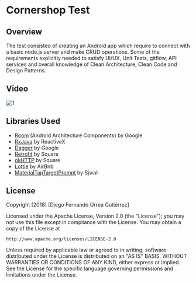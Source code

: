# Cornershop Test

## Overview

The test consisted of creating an Android app which require to connect with a basic node.js server and make CRUD operations. Some of the requirements explicitly needed to satisfy UI/UX, Unit Tests, gitflow, API services and overall knowledge of Clean Architecture, Clean Code and Design Patterns.

## Video

![1](https://github.com/ispam/PruebaCornershop/tree/master/screens/prueba_cornershop.gif)

## Libraries Used
- [Room](https://developer.android.com/topic/libraries/architecture/room.html) (Android Architecture Components) by Google
- [RxJava](https://github.com/ReactiveX/RxJava) by ReactiveX
- [Dagger](https://github.com/google/dagger) by Google
- [Retrofit](https://github.com/square/retrofit) by Square
- [okHTTP](https://github.com/square/okhttp) by Square
- [Lottie](https://github.com/airbnb/lottie-android) by AirBnb
- [MaterialTapTargetPrompt](https://github.com/sjwall/MaterialTapTargetPrompt) by Sjwall

## License
Copyright [2018] [Diego Fernando Urrea Gutiérrez]

Licensed under the Apache License, Version 2.0 (the "License");
you may not use this file except in compliance with the License.
You may obtain a copy of the License at

    http://www.apache.org/licenses/LICENSE-2.0

Unless required by applicable law or agreed to in writing, software
distributed under the License is distributed on an "AS IS" BASIS,
WITHOUT WARRANTIES OR CONDITIONS OF ANY KIND, either express or implied.
See the License for the specific language governing permissions and
limitations under the License.